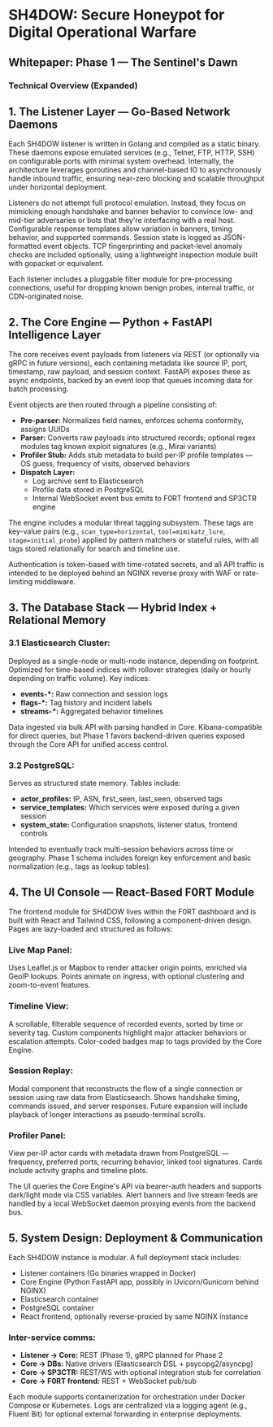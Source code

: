 # SH4DOW: Secure Honeypot for Digital Operational Warfare
## Whitepaper: Phase 1 — The Sentinel's Dawn

### Technical Overview (Expanded)

## 1. The Listener Layer — Go-Based Network Daemons

Each SH4DOW listener is written in Golang and compiled as a static binary. These daemons expose emulated services (e.g., Telnet, FTP, HTTP, SSH) on configurable ports with minimal system overhead. Internally, the architecture leverages goroutines and channel-based IO to asynchronously handle inbound traffic, ensuring near-zero blocking and scalable throughput under horizontal deployment.

Listeners do not attempt full protocol emulation. Instead, they focus on mimicking enough handshake and banner behavior to convince low- and mid-tier adversaries or bots that they're interfacing with a real host. Configurable response templates allow variation in banners, timing behavior, and supported commands. Session state is logged as JSON-formatted event objects. TCP fingerprinting and packet-level anomaly checks are included optionally, using a lightweight inspection module built with gopacket or equivalent.

Each listener includes a pluggable filter module for pre-processing connections, useful for dropping known benign probes, internal traffic, or CDN-originated noise.

## 2. The Core Engine — Python + FastAPI Intelligence Layer

The core receives event payloads from listeners via REST (or optionally via gRPC in future versions), each containing metadata like source IP, port, timestamp, raw payload, and session context. FastAPI exposes these as async endpoints, backed by an event loop that queues incoming data for batch processing.

Event objects are then routed through a pipeline consisting of:

- **Pre-parser:** Normalizes field names, enforces schema conformity, assigns UUIDs
- **Parser:** Converts raw payloads into structured records; optional regex modules tag known exploit signatures (e.g., Mirai variants)
- **Profiler Stub:** Adds stub metadata to build per-IP profile templates — OS guess, frequency of visits, observed behaviors
- **Dispatch Layer:**
  - Log archive sent to Elasticsearch
  - Profile data stored in PostgreSQL
  - Internal WebSocket event bus emits to F0RT frontend and SP3CTR engine

The engine includes a modular threat tagging subsystem. These tags are key-value pairs (e.g., `scan_type=horizontal`, `tool=mimikatz_lure`, `stage=initial_probe`) applied by pattern matchers or stateful rules, with all tags stored relationally for search and timeline use.

Authentication is token-based with time-rotated secrets, and all API traffic is intended to be deployed behind an NGINX reverse proxy with WAF or rate-limiting middleware.

## 3. The Database Stack — Hybrid Index + Relational Memory

### 3.1 Elasticsearch Cluster:

Deployed as a single-node or multi-node instance, depending on footprint. Optimized for time-based indices with rollover strategies (daily or hourly depending on traffic volume). Key indices:

- **events-*:** Raw connection and session logs
- **flags-*:** Tag history and incident labels
- **streams-*:** Aggregated behavior timelines

Data ingested via bulk API with parsing handled in Core. Kibana-compatible for direct queries, but Phase 1 favors backend-driven queries exposed through the Core API for unified access control.

### 3.2 PostgreSQL:

Serves as structured state memory. Tables include:

- **actor_profiles:** IP, ASN, first_seen, last_seen, observed tags
- **service_templates:** Which services were exposed during a given session
- **system_state:** Configuration snapshots, listener status, frontend controls

Intended to eventually track multi-session behaviors across time or geography. Phase 1 schema includes foreign key enforcement and basic normalization (e.g., tags as lookup tables).

## 4. The UI Console — React-Based F0RT Module

The frontend module for SH4DOW lives within the F0RT dashboard and is built with React and Tailwind CSS, following a component-driven design. Pages are lazy-loaded and structured as follows:

### Live Map Panel:
Uses Leaflet.js or Mapbox to render attacker origin points, enriched via GeoIP lookups. Points animate on ingress, with optional clustering and zoom-to-event features.

### Timeline View:
A scrollable, filterable sequence of recorded events, sorted by time or severity tag. Custom components highlight major attacker behaviors or escalation attempts. Color-coded badges map to tags provided by the Core Engine.

### Session Replay:
Modal component that reconstructs the flow of a single connection or session using raw data from Elasticsearch. Shows handshake timing, commands issued, and server responses. Future expansion will include playback of longer interactions as pseudo-terminal scrolls.

### Profiler Panel:
View per-IP actor cards with metadata drawn from PostgreSQL — frequency, preferred ports, recurring behavior, linked tool signatures. Cards include activity graphs and timeline plots.

The UI queries the Core Engine's API via bearer-auth headers and supports dark/light mode via CSS variables. Alert banners and live stream feeds are handled by a local WebSocket daemon proxying events from the backend bus.

## 5. System Design: Deployment & Communication

Each SH4DOW instance is modular. A full deployment stack includes:

- Listener containers (Go binaries wrapped in Docker)
- Core Engine (Python FastAPI app, possibly in Uvicorn/Gunicorn behind NGINX)
- Elasticsearch container
- PostgreSQL container
- React frontend, optionally reverse-proxied by same NGINX instance

### Inter-service comms:

- **Listener → Core:** REST (Phase 1), gRPC planned for Phase 2
- **Core → DBs:** Native drivers (Elasticsearch DSL + psycopg2/asyncpg)
- **Core → SP3CTR:** REST/WS with optional integration stub for correlation
- **Core → F0RT frontend:** REST + WebSocket pub/sub

Each module supports containerization for orchestration under Docker Compose or Kubernetes. Logs are centralized via a logging agent (e.g., Fluent Bit) for optional external forwarding in enterprise deployments.
